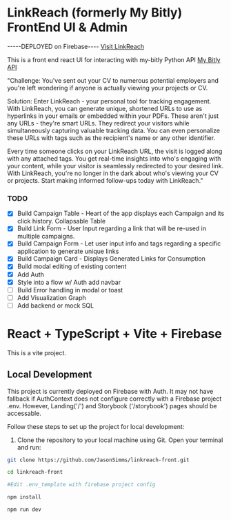 # LinkReach (formerly My Bitly) FrontEnd UI & Admin

-----DEPLOYED on Firebase---- [Visit LinkReach](https://link-reach.web.app)

This is a front end react UI for interacting with my-bitly Python API [My Bitly API](https://github.com/JasonSimms/my-bitly)

"Challenge: You've sent out your CV to numerous potential employers and you're left wondering if anyone is actually viewing your projects or CV.

Solution: Enter LinkReach - your personal tool for tracking engagement. With LinkReach, you can generate unique, shortened URLs to use as hyperlinks in your emails or embedded within your PDFs. These aren't just any URLs - they're smart URLs. They redirect your visitors while simultaneously capturing valuable tracking data. You can even personalize these URLs with tags such as the recipient's name or any other identifier.

Every time someone clicks on your LinkReach URL, the visit is logged along with any attached tags. You get real-time insights into who's engaging with your content, while your visitor is seamlessly redirected to your desired link. With LinkReach, you're no longer in the dark about who's viewing your CV or projects. Start making informed follow-ups today with LinkReach."

### TODO

- [x] Build Campaign Table - Heart of the app displays each Campaign and its click history. Collapsable Table
- [x] Build Link Form - User Input regarding a link that will be re-used in multiple campaigns.
- [x] Build Campaign Form - Let user input info and tags regarding a specific application to generate unique links
- [x] Build Campaign Card - Displays Generated Links for Consumption
- [x] Build modal editing of existing content
- [x] Add Auth
- [x] Style into a flow w/ Auth add navbar
- [ ] Build Error handling in modal or toast
- [ ] Add Visualization Graph
- [ ] Add backend or mock SQL

# React + TypeScript + Vite + Firebase

This is a vite project.

## Local Development

This project is currently deployed on Firebase with Auth. It may not have fallback if AuthContext does not configure correctly with a Firebase project .env. However, Landing('/') and Storybook ('/storybook') pages should be accessable.

Follow these steps to set up the project for local development:

1. Clone the repository to your local machine using Git. Open your terminal and run:

```bash
git clone https://github.com/JasonSimms/linkreach-front.git

cd linkreach-front

#Edit .env_template with firebase project config

npm install

npm run dev
```
